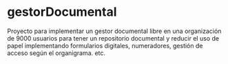 # gestorDocumental
Proyecto para implementar un gestor documental libre en una organización de 9000 usuarios para tener un repositorio documental y reducir el uso de papel implementando formularios digitales, numeradores, gestión de acceso según el organigrama. etc.

